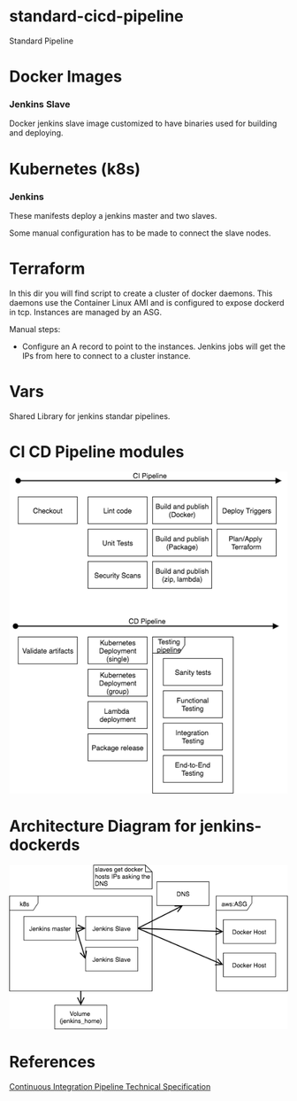# standard-cicd-pipeline
Standard Pipeline


# Docker Images

### Jenkins Slave

Docker jenkins slave image customized to have binaries used for building and deploying.

# Kubernetes (k8s)

### Jenkins

These manifests deploy a jenkins master and two slaves.

Some manual configuration has to be made to connect the slave nodes.

# Terraform

In this dir you will find script to create a cluster of docker daemons.
This daemons use the Container Linux AMI and is configured to expose dockerd in tcp.
Instances are managed by an ASG.

Manual steps:
-  Configure an A record to point to the instances. Jenkins jobs will get the
IPs from here to connect to a cluster instance.


# Vars

Shared Library for jenkins standar pipelines.

# CI CD Pipeline modules

![cicd-pipelines-modules](docs/cicd-pipelines.png)


# Architecture Diagram for jenkins-dockerds

![jenkins-dockerds-architecture](docs/jenkins-ci-docker-arch.png)

# References

[Continuous Integration Pipeline Technical Specification](https://docs.google.com/document/d/1QeNk6OREJXRZTiz7Fq46wh3gRA-dA6O9VeqRybrtdXc/edit)
